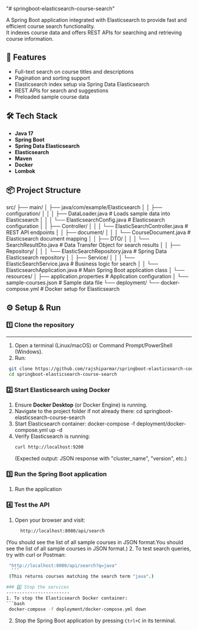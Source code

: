 "# springboot-elasticsearch-course-search" 

A Spring Boot application integrated with Elasticsearch to provide fast and efficient course search functionality.  
It indexes course data and offers REST APIs for searching and retrieving course information.


## 🚀 Features
- Full-text search on course titles and descriptions
- Pagination and sorting support
- Elasticsearch index setup via Spring Data Elasticsearch
- REST APIs for search and suggestions
- Preloaded sample course data


## 🛠 Tech Stack
- **Java 17** 
- **Spring Boot**
- **Spring Data Elasticsearch**
- **Elasticsearch** 
- **Maven**
- **Docker**
- **Lombok**


## 📦 Project Structure
src/
├── main/
│   ├── java/com/example/Elasticsearch
│   │   ├── configuration/
│   │   │   ├── DataLoader.java                     # Loads sample data into Elasticsearch
│   │   │   └── ElasticsearchConfig.java            # Elasticsearch configuration
│   │   ├── Controller/
│   │   │   └── ElasticSearchController.java        # REST API endpoints
│   │   ├── document/
│   │   │   └── CourseDocument.java                 # Elasticsearch document mapping
│   │   ├── DTO/
│   │   │   └── SearchResultDto.java                # Data Transfer Object for search results
│   │   ├── Repository/
│   │   │   └── ElasticSearchRepository.java        # Spring Data Elasticsearch repository
│   │   ├── Service/
│   │   │   └── ElasticSearchService.java           # Business logic for search
│   │   └── ElasticsearchApplication.java           # Main Spring Boot application class
│   └── resources/
│       ├── application.properties                  # Application configuration
│       └── sample-courses.json                     # Sample data file
└── deployment/
    └── docker-compose.yml                          # Docker setup for Elasticsearch


## ⚙️ Setup & Run

### 1️⃣ Clone the repository
-------------------------------
1. Open a terminal (Linux/macOS) or Command Prompt/PowerShell (Windows).
2. Run:
  ```bash
   git clone https://github.com/rajshiparmar/springboot-elasticsearch-course-search.git
   cd springboot-elasticsearch-course-search
  ```

### 2️⃣ Start Elasticsearch using Docker
1. Ensure **Docker Desktop** (or Docker Engine) is running.
2. Navigate to the project folder if not already there:
   cd springboot-elasticsearch-course-search
3. Start Elasticsearch container:
   docker-compose -f deployment/docker-compose.yml up -d
4. Verify Elasticsearch is running:
   ```bash
   curl http://localhost:9200
   ```
   (Expected output: JSON response with "cluster_name", "version", etc.)

### 3️⃣ Run the Spring Boot application
1. Run the application

### 4️⃣ Test the API
1. Open your browser and visit:
   ```bash
     http://localhost:8080/api/search
   ```
(You should see the list of all sample courses in JSON format.You should see the list of all sample courses in JSON format.)
2. To test search queries, try with curl or Postman:
  ```bash
   "http://localhost:8080/api/search?q=java"
    ```
   (This returns courses matching the search term "java".)

### 5️⃣ Stop the services
------------------------
1. To stop the Elasticsearch Docker container:
```bash
   docker-compose -f deployment/docker-compose.yml down
```
2. Stop the Spring Boot application by pressing `Ctrl+C` in its terminal.

